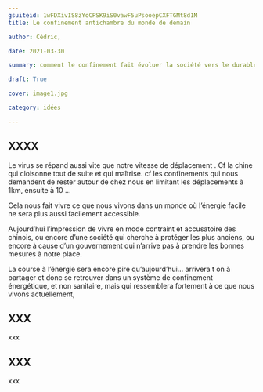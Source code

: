```yaml
---
gsuiteid: 1wFDXivIS8zYoCPSK9iS0vawF5uPsooepCXFTGMt8d1M
title: Le confinement antichambre du monde de demain

author: Cédric, 

date: 2021-03-30

summary: comment le confinement fait évoluer la société vers le durable durablement 

draft: True

cover: image1.jpg

category: idées

---
```


XXXX
----

Le virus se répand aussi vite que notre vitesse de déplacement . Cf la chine qui cloisonne tout de suite et qui maîtrise. cf les confinements qui nous demandent de rester autour de chez nous en limitant les déplacements à 1km, ensuite à 10 …

Cela nous fait vivre ce que nous vivons dans un monde où l’énergie facile ne sera plus aussi facilement accessible.

Aujourd’hui l’impression de vivre en mode contraint et accusatoire des chinois, ou encore d’une société qui cherche à protéger les plus anciens, ou encore à cause d’un gouvernement qui n’arrive pas à prendre les bonnes mesures à notre place.

La course à l’énergie sera encore pire qu’aujourd’hui… arrivera t on à partager et donc se retrouver dans un système de confinement énergétique, et non sanitaire, mais qui ressemblera fortement à ce que nous vivons actuellement, 

XXX
---

xxx

XXX
---

xxx

